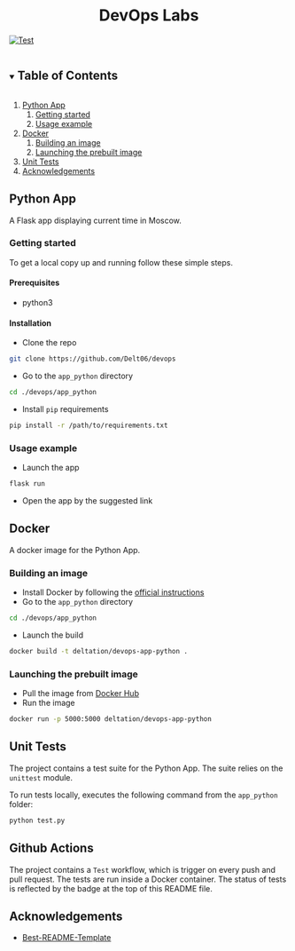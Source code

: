 
<p>
  <h1 align="center">DevOps Labs</h3>
</p>

[![Test](https://github.com/Delt06/devops-2/actions/workflows/test.yml/badge.svg)](https://github.com/Delt06/devops-2/actions/workflows/test.yml)


<!-- TABLE OF CONTENTS -->
<details open="open">
  <summary><h2 style="display: inline-block">Table of Contents</h2></summary>
  <ol>
    <li>
      <a href="#python-app">Python App</a>
      <ol>
        <li>
          <a href="#getting-started">Getting started</a>
        </li>
        <li>
          <a href="#usage-example">Usage example</a>
        </li>
      </ol>
    </li>
    <li>
      <a href="#docker">Docker</a>
      <ol>
        <li>
          <a href="#building-an-image">Building an image</a>
        </li>
        <li>
          <a href="#launching-the-prebuilt-image">Launching the prebuilt image</a>
        </li>
      </ol>
    </li>
    <li>
      <a href="#unit-tests">Unit Tests</a>
    </li>
    <li>
      <a href="#acknowledgements">Acknowledgements</a>
    </li>
  </ol>
</details>

## Python App

A Flask app displaying current time in Moscow.

<!-- GETTING STARTED -->
### Getting started

To get a local copy up and running follow these simple steps.

#### Prerequisites

* python3

#### Installation

* Clone the repo

```sh
git clone https://github.com/Delt06/devops
```

* Go to the `app_python` directory

```sh
cd ./devops/app_python
```

* Install `pip` requirements

```sh
pip install -r /path/to/requirements.txt
```

### Usage example

* Launch the app

```sh
flask run
```

* Open the app by the suggested link

## Docker

A docker image for the Python App.

### Building an image

* Install Docker by following the [official instructions](https://docs.docker.com/engine/install/)
* Go to the `app_python` directory

```sh
cd ./devops/app_python
```

* Launch the build

```sh
docker build -t deltation/devops-app-python .
```

### Launching the prebuilt image

* Pull the image from [Docker Hub](https://hub.docker.com/repository/docker/deltation/devops-app-python)
* Run the image

```sh
docker run -p 5000:5000 deltation/devops-app-python
```

## Unit Tests

The project contains a test suite for the Python App. The suite relies on the `unittest` module.

To run tests locally, executes the following command from the `app_python` folder:

```sh
python test.py
```

## Github Actions

The project contains a `Test` workflow, which is trigger on every push and pull request. The tests are run inside a Docker container. The status of tests is reflected by the badge at the top of this README file.

## Acknowledgements

* [Best-README-Template](https://github.com/othneildrew/Best-README-Template)

